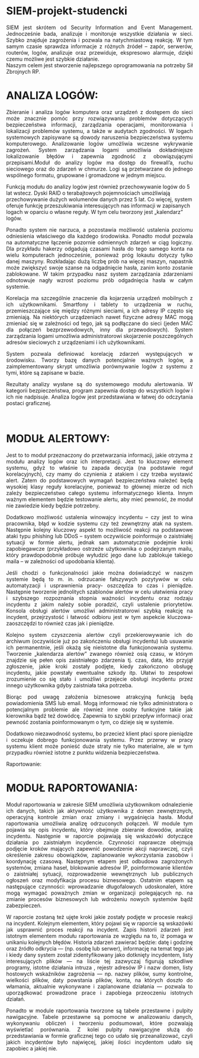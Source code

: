 # SIEM-projekt-studencki
<p align="justify">SIEM jest skrótem od Security Information and Event Management. Jednocześnie bada, analizuje i monitoruje wszystkie działania w sieci. Szybko znajduje zagrożenia i pozwala na natychmiastową reakcję. W tym samym czasie sprawdza informacje z różnych źródeł – zapór, serwerów, routerów, logów, analizuje oraz przewiduje, ekspresowo alarmuje, dzięki czemu możliwe jest szybkie działanie.<br>
Naszym celem jest stworzenie najlepszego oprogramowania na potrzeby Sił Zbrojnych RP.</p>

<h1>ANALIZA LOGÓW:</h1> 
<p align="justify">Zbieranie i analiza logów komputera oraz urządzeń z dostępem do sieci może znacznie pomóc przy rozwiązywaniu problemów dotyczących bezpieczeństwa informacji, zarządzania operacjami, monitorowania i lokalizacji problemów systemu, a także w audytach zgodności. W logach systemowych zapisywane są dowody naruszenia bezpieczeństwa systemu komputerowego. Analizowanie logów umożliwia wczesne wykrywanie zagrożeń. System zarządzania logami umożliwia dokładniejsze lokalizowanie błędów i zapewnia zgodność 
z obowiązującymi przepisami.Moduł do analizy logów ma dostęp do firewall’a, ruchu sieciowego oraz do zdarzeń w chmurze. 
Logi są przetwarzane do jednego wspólnego formatu, grupowane i  gromadzone 
w jednym miejscu. 
<p align="justifty">Funkcją modułu do analizy logów jest również przechowywanie  logów do 5 lat wstecz. Dyski RAID o terabajtowych pojemnościach umożliwiają przechowywanie dużych wolumenów danych przez 5 lat. Co więcej, system oferuje funkcję przeszukiwania interesujących nas informacji w zapisanych logach w oparciu o własne reguły. W tym celu tworzony jest „kalendarz” logów.</p>
<p align="justify">Ponadto system nie narzuca, a pozostawia możliwość ustalenia poziomu odniesienia właściwego dla każdego środowiska. Ponadto moduł pozwala na automatyczne łączenie pozornie odmiennych zdarzeń w ciąg logiczny. Dla przykładu hakerzy odgadują czasami hasła do tego samego konta na wielu komputerach jednocześnie, ponieważ próg lokautu dotyczy tylko danej maszyny. Rozkładając dużą liczbę prób na więcej maszyn, napastnik może zwiększyć swoje szanse na odgadnięcie hasła, zanim konto zostanie zablokowane. W takim przypadku nasz system zarządzania zdarzeniami odnotowuje nagły wzrost poziomu prób odgadnięcia hasła w całym systemie.</p>
<p align="justify">Korelacja ma szczególnie znaczenie dla kojarzenia urządzeń mobilnych z ich użytkownikami. Smartfony i tablety to urządzenia w ruchu, przemieszczające się między różnymi sieciami, a ich adresy IP często się zmieniają. Na niektórych urządzeniach nawet fizyczne adresy MAC mogą zmieniać się w zależności od tego, jak są podłączane do sieci (jeden MAC dla połączeń bezprzewodowych, inny dla przewodowych). System zarządzania logami umożliwia administratorowi skojarzenie poszczególnych adresów sieciowych z urządzeniami i ich użytkownikami.</p>
<p align="justify">System pozwala definiować korelację zdarzeń występujących w środowisku. Tworzy bazę danych potencjalnie ważnych logów, a zaimplementowany skrypt umożliwia porównywanie logów z systemu z tymi, które są zapisane w bazie. 
<p align="justify">Rezultaty analizy wysłane są do systemowego modułu alertowania. 
W kategorii bezpieczeństwa, program zapewnia dostęp do wszystkich logów i ich nie nadpisuje. 
Analiza logów jest przedstawiana w łatwej do odczytania postaci graficznej.</p>
<br>
<h1>MODUŁ ALERTOWY:</h1> 
<p align="justify">Jest to to moduł przeznaczony do przetwarzania informacji, jakie otrzyma z modułu analizy logów oraz ich interpretacji. Jest to kluczowy element systemu, gdyż to właśnie tu zapada decyzja (na podstawie reguł korelacyjnych), czy mamy do czynienia z atakiem i czy trzeba wystawić alert. Zatem do podstawowych wymagań bezpieczeństwa należeć będą wysokiej klasy reguły korelacyjne, ponieważ to głównej mierze od nich zależy bezpieczeństwo całego systemu informatycznego klienta. Innym ważnym elementem będzie testowanie alertu, aby mieć pewność, że moduł nie zawiedzie kiedy będzie potrzebny.</p>
<p align="justify">Dodatkowo możliwość ustalenia winowajcy incydentu – czy jest to wina pracownika, błąd w kodzie systemu czy też zewnętrzny atak na system. Następnie kolejny kluczowy aspekt to możliwość reakcji na podstawowe ataki typu phishing lub DDoS – system oczywiście poinformuje o zaistniałej sytuacji w formie alertu, jednak sam automatycznie podejmie kroki zapobiegawcze (przykładowo ostrzeże użytkownika o podejrzanym mailu, który prawdopodobnie próbuje wyłudzić jego dane lub zablokuje takiego maila – w zależności od upodobania klienta).<br>
<p align="justify">Jeśli chodzi o funkcjonalności jakie można doświadczyć w naszym systemie będą to m. in. odrzucanie fałszywych pozytywów w celu automatyzacji i usprawnienia pracy- oszczędza to czas i pieniądze. Następnie tworzenie jednolitych szablonów alertów w celu ułatwienia pracy i szybszego rozpoznania stopnia ważności incydentu oraz rodzaju incydentu z jakim należy sobie poradzić, czyli ustalenie priorytetów. Konsola obsługi alertów umożliwi administratorowi szybką reakcję na incydent, przejrzystość i łatwość odbioru jest w tym aspekcie kluczowa- zaoszczędzi to również czas jak i pieniądze.</p>
<p align="justify">Kolejno system czyszczenia alertów czyli przekierowywanie ich do archiwum (oczywiście już po zakończeniu obsługi incydentu) lub usuwanie ich permanentnie, jeśli okażą się nieistotne dla funkcjonowania systemu. Tworzenie „kalendarza alertów” zwanego również osią czasu, w  którym znajdzie się pełen opis zaistniałego zdarzenia tj. czas, data, kto przyjął zgłoszenie, jakie kroki zostały podjęte, kiedy zakończono obsługę incydentu, jakie powstały ewentualne szkody itp. Ułatwi to zespołowi zrozumienie co się stało i umożliwi przejecie obsługi incydentu przez innego użytkownika gdyby zaistniała taka potrzeba.</p>
<p align="justify">Biorąc pod uwagę założenia biznesowe atrakcyjną funkcją będą powiadomienia SMS lub email. Mogą informować nie tylko administratora o potencjalnym problemie ale również inne osoby funkcyjne takie jak kierownika bądź też dowódcę. Zapewnia to szybki przepływ informacji oraz pewność zostania poinformowanym o tym, co dzieje się w systemie.</p>
<p align="justify">Dodatkowo niezawodność systemu, bo przecież klient płaci spore pieniądze i oczekuje dobrego funkcjonowania systemu. Przez przerwy w pracy systemu klient może ponieść duże straty nie tylko materialne, ale w tym przypadku również istotne z punktu widzenia bezpieczeństwa.</p>
 <p align="justify"> Raportowanie: 
<br>
<h1>MODUŁ RAPORTOWANIA:</h1>
<p align="justify">Moduł raportowania w zakresie SIEM umożliwia użytkownikom odnalezienie ich danych, takich jak aktywność użytkownika z domen zewnętrznych, operacyjną kontrole zmian oraz zmiany i wygaśnięcia hasła.
Moduł raportowania umożliwia analizę odrzuconych połączeń. W module tym pojawia się opis incydentu, który obejmuje zbieranie dowodów, analizę incydentu. Następnie w raporcie pojawiają się wskazówki dotyczące  działania po zaistniałym incydencie. Czynności naprawcze obejmują podjęcie kroków mających zapewnić powodzenie akcji naprawczej, czyli określenie zakresu obowiązków, zaplanowanie wykorzystania zasobów i koordynację czasową. Następnym etapem jest odbudowa zagrożonych systemów, zmiana haseł, blokowanie adresów IP, poinformowanie klientów o zaistniałej sytuacji, rozprowadzenie wewnętrznych lub publicznych ogłoszeń oraz modyfikacja procesu biznesowego. Ostatnim etapem są następujące czynności: wprowadzanie długofalowych udoskonaleń, które mogą wymagać poważnych zmian w organizacji polegających np. na zmianie procesów biznesowych lub wdrożeniu nowych systemów bądź zabezpieczeń.</p>
<p align="justify">W raporcie zostaną też ujęte kroki jakie zostały podjęte w procesie reakcji na incydent. Kolejnym elementem, który pojawi się w raporcie są wskazówki jak usprawnić proces reakcji na incydent. 
Zapis historii zdarzeń jest istotnym elementem modułu raportowania ze względu na to, iż pomaga w unikaniu kolejnych błędów. Historia zdarzeń zawierać będzie: datę i godzinę oraz źródło odkrycia — (np. osobę lub serwer), informację na temat tego jak i kiedy dany system został zidentyfikowany jako dotknięty incydentem, listy interesujących plików — na liście tej zazwyczaj figurują szkodliwe programy,  istotne działania intruza , rejestr adresów IP i nazw domen, listy hostowych wskaźników zagrożenia — np. nazwy plików, sumy kontrolne, wielkości plików, daty powstania plików,  konta, na których doszło do włamania, aktualnie wykonywane i zaplanowane działania — pozwala to uporządkować prowadzone prace i zapobiega przeoczeniu istotnych działań.</p>
<p align="justify"> Ponadto w module raportowania tworzone są tabele przestawne i pulpity nawigacyjne. Tabele przestawne są pomocne w analizowaniu danych, wykonywaniu obliczeń i tworzeniu podsumowań, które pozwalają wyświetlać porównania. Z kolei pulpity nawigacyjne służą do przedstawiania w formie graficznej tego co udało się przeanalizować, czyli jakich incydentów było najwięcej, jakiej ilości incydentom udało się zapobiec a jakiej nie. </p>
